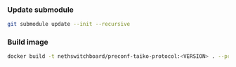 ### Update submodule
```sh
git submodule update --init --recursive
```

### Build image
```sh
docker build -t nethswitchboard/preconf-taiko-protocol:<VERSION> . --progress=plain
```
